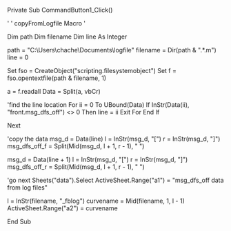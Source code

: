 Private Sub CommandButton1_Click()

'
' copyFromLogfile Macro
'

Dim path
Dim filename
Dim line As Integer


path = "C:\Users\chache\Documents\logfile\"
filename = Dir(path & ".\*.m")
line = 0


Set fso = CreateObject("scripting.filesystemobject")
Set f = fso.opentextfile(path & filename, 1)

a = f.readall
Data = Split(a, vbCr)

'find the line location
For ii = 0 To UBound(Data)
    If InStr(Data(ii), "front.msg_dfs_off") <> 0 Then
        line = ii
        Exit For
    End If
    
Next

    

'copy the data
msg_d = Data(line)
l = InStr(msg_d, "[")
r = InStr(msg_d, "]")
msg_dfs_off_f = Split(Mid(msg_d, l + 1, r - 1), " ")


msg_d = Data(line + 1)
l = InStr(msg_d, "[")
r = InStr(msg_d, "]")
msg_dfs_off_r = Split(Mid(msg_d, l + 1, r - 1), " ")


'go next
Sheets("data").Select
ActiveSheet.Range("a1") = "msg_dfs_off data from log files"

l = InStr(filename, "_fblog")
curvename = Mid(filename, 1, l - 1)
ActiveSheet.Range("a2") = curvename




End Sub
